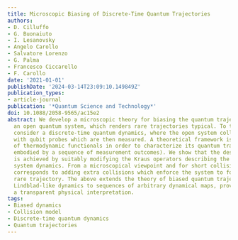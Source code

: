 ```yaml
---
title: Microscopic Biasing of Discrete-Time Quantum Trajectories
authors:
- D. Cilluffo
- G. Buonaiuto
- I. Lesanovsky
- Angelo Carollo
- Salvatore Lorenzo
- G. Palma
- Francesco Ciccarello
- F. Carollo
date: '2021-01-01'
publishDate: '2024-03-14T23:09:10.149849Z'
publication_types:
- article-journal
publication: '*Quantum Science and Technology*'
doi: 10.1088/2058-9565/ac15e2
abstract: We develop a microscopic theory for biasing the quantum trajectories of
  an open quantum system, which renders rare trajectories typical. To this end we
  consider a discrete-time quantum dynamics, where the open system collides sequentially
  with qubit probes which are then measured. A theoretical framework is built in terms
  of thermodynamic functionals in order to characterize its quantum trajectories (each
  embodied by a sequence of measurement outcomes). We show that the desired biasing
  is achieved by suitably modifying the Kraus operators describing the discrete open
  system dynamics. From a microscopical viewpoint and for short collision times, this
  corresponds to adding extra collisions which enforce the system to follow a desired
  rare trajectory. The above extends the theory of biased quantum trajectories from
  Lindblad-like dynamics to sequences of arbitrary dynamical maps, providing at once
  a transparent physical interpretation.
tags:
- Biased dynamics
- Collision model
- Discrete-time quantum dynamics
- Quantum trajectories
---
```

